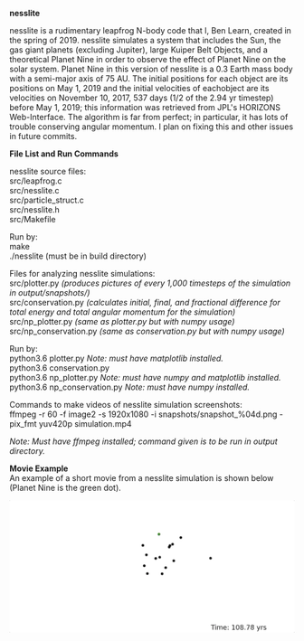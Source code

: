 **nesslite**

nesslite is a rudimentary leapfrog N-body code that I, Ben Learn, created in the spring of 2019. nesslite simulates a system that includes the Sun, the gas giant planets (excluding Jupiter), large Kuiper Belt Objects, and a theoretical Planet Nine in order to observe the effect of Planet Nine on the solar system. Planet Nine in this version of nesslite is a 0.3 Earth mass body with a semi-major axis of 75 AU. The initial positions for each object are its positions on May 1, 2019 and the initial velocities of eachobject are its velocities on November 10, 2017, 537 days (1/2 of the 2.94 yr timestep) before May 1, 2019; this information was retrieved from JPL's HORIZONS Web-Interface. The algorithm is far from perfect; in particular, it has lots of trouble conserving angular momentum. I plan on fixing this and other issues in future commits.

**File List and Run Commands**

nesslite source files:  
src/leapfrog.c  
src/nesslite.c  
src/particle_struct.c  
src/nesslite.h  
src/Makefile  

Run by:  
make  
./nesslite (must be in build directory)

Files for analyzing nesslite simulations:  
src/plotter.py *(produces pictures of every 1,000 timesteps of the simulation in output/snapshots/)*  
src/conservation.py *(calculates initial, final, and fractional difference for total energy and total angular momentum for the simulation)*
src/np_plotter.py *(same as plotter.py but with numpy usage)*
src/np_conservation.py *(same as conservation.py but with numpy usage)*

Run by:  
python3.6 plotter.py *Note: must have matplotlib installed.*  
python3.6 conservation.py  
python3.6 np_plotter.py *Note: must have numpy and matplotlib installed.*  
python3.6 np_conservation.py *Note: must have numpy installed.*  

Commands to make videos of nesslite simulation screenshots:  
ffmpeg -r 60 -f image2 -s 1920x1080 -i snapshots/snapshot\_%04d.png -pix\_fmt yuv420p simulation.mp4

*Note: Must have ffmpeg installed; command given is to be run in output directory.*

**Movie Example**  
An example of a short movie from a nesslite simulation is shown below (Planet Nine is the green dot).

![](nesslite_first_1k.gif)
